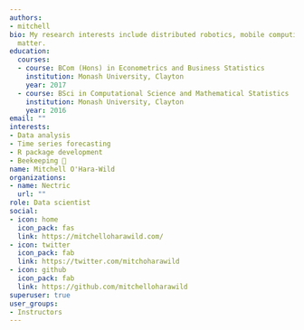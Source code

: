 ```yaml
---
authors:
- mitchell
bio: My research interests include distributed robotics, mobile computing and programmable
  matter.
education:
  courses:
  - course: BCom (Hons) in Econometrics and Business Statistics
    institution: Monash University, Clayton
    year: 2017
  - course: BSci in Computational Science and Mathematical Statistics
    institution: Monash University, Clayton
    year: 2016
email: ""
interests:
- Data analysis
- Time series forecasting
- R package development
- Beekeeping 🐝
name: Mitchell O'Hara-Wild
organizations:
- name: Nectric
  url: ""
role: Data scientist
social:
- icon: home
  icon_pack: fas
  link: https://mitchelloharawild.com/
- icon: twitter
  icon_pack: fab
  link: https://twitter.com/mitchoharawild
- icon: github
  icon_pack: fab
  link: https://github.com/mitchelloharawild
superuser: true
user_groups:
- Instructors
---
```

